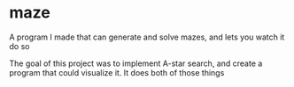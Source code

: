 # maze
A program I made that can generate and solve mazes, and lets you watch it do so

The goal of this project was to implement A-star search, and create a program that could
visualize it. It does both of those things
